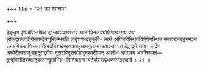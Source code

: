 +++
title = "२९ उप श्वासय"

+++

हेदुन्दुभे पृथिवींउतापिच द्यन्दिवंउपश्वासय आत्मीयेनजयघोषेणाश्वासय यथा लोकद्वयन्त्वदीयेनशब्देनापूरितम्भवति तादृशंशब्दङ्कुर्वि- त्यर्थः अपिचविस्थितंविशेषेणस्थितं स्थावरञ्जङ्गमञ्च उभयविधम्प्राणिजातन्तेत्वदीयंशब्दम्पुरुत्राबहुधामनुताम्मन्यताञ्जानात् हेदुन्दुभे सत्वं- इन्द्रेण अन्यैर्देश्चसजूःसहदूराद्दवीयः दूरादपिदूरतरंशत्रूनस्मदीयान् अपसेध अपगमय अत्रनिरुक्तं—दुन्दुभिरितिशब्दानुकरणन्द्रुमोभिन्न- मितिवादन्दभ्यतेर्वास्याद्वधकर्मणइत्यादि ॥ २९ ॥